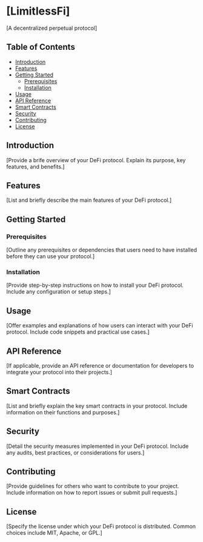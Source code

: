 # [LimitlessFi]

[A decentralized perpetual protocol]

## Table of Contents

- [Introduction](#introduction)
- [Features](#features)
- [Getting Started](#getting-started)
  - [Prerequisites](#prerequisites)
  - [Installation](#installation)
- [Usage](#usage)
- [API Reference](#api-reference)
- [Smart Contracts](#smart-contracts)
- [Security](#security)
- [Contributing](#contributing)
- [License](#license)

## Introduction

[Provide a brife overview of your DeFi protocol. Explain its purpose, key features, and benefits.]

## Features

[List and briefly describe the main features of your DeFi protocol.]

## Getting Started

### Prerequisites

[Outline any prerequisites or dependencies that users need to have installed before they can use your protocol.]

### Installation

[Provide step-by-step instructions on how to install your DeFi protocol. Include any configuration or setup steps.]

## Usage

[Offer examples and explanations of how users can interact with your DeFi protocol. Include code snippets and practical use cases.]

## API Reference

[If applicable, provide an API reference or documentation for developers to integrate your protocol into their projects.]

## Smart Contracts

[List and briefly explain the key smart contracts in your protocol. Include information on their functions and purposes.]

## Security

[Detail the security measures implemented in your DeFi protocol. Include any audits, best practices, or considerations for users.]

## Contributing

[Provide guidelines for others who want to contribute to your project. Include information on how to report issues or submit pull requests.]

## License

[Specify the license under which your DeFi protocol is distributed. Common choices include MIT, Apache, or GPL.]
